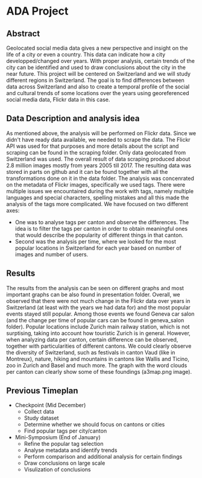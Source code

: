 # ADA Project
## Abstract
Geolocated social media data gives a new perspective and insight on the life of a city or even a country. This data can indicate how a city developped/changed over years. With proper analysis, certain trends of the city can be identified and used to draw conclusions about the city in the near future. This project will be centered on Switzerland and we will study different regions in Switzerland. The goal is to find differences between data across Switzerland and also to create a temporal profile of the social and cultural trends of some locations over the years using georeferenced social media data, Flickr data in this case. 
## Data Description and analysis idea
As mentioned above, the analysis will be performed on Flickr data. Since we didn't have ready data available, we needed to scrape the data. The Flickr API was used for that purposes and more details about the script and scraping can be found in the scraping folder. 
Only data geolocated from Switzerland was used. The overall result of data scraping produced about 2.8 million images mostly from years 2005 till 2017. The resulting data was stored in parts on github and it can be found together with all the transformations done on it in the data folder. 
The analysis was concenrated on the metadata of Flickr images, specifically we used tags. 
There were multiple issues we encountaired during the work with tags, namely multiple languages and special characters, spelling mistakes and all this made the analysis of the tags more complicated. We have focused on two different axes: 
* One was to analyse tags per canton and observe the differences. The idea is to filter the tags per canton in order to obtain meaningful ones that would describe the popularity of different things in that canton. 
* Second was the analysis per time, where we looked for the most popular locations in Switzerland for each year based on number of images and number of users. 

## Results
The results from the analysis can be seen on different graphs and most important graphs can be also found in presentation folder. Overall, we observed that there were not much change in the Flickr data over years in Switzerland (at least with the years we had data for) and the most popular events stayed still popular. Among those events we found Geneva car salon (and the change per time of popular cars can be found in geneva_salon folder). Popular locations include Zurich main railway station, which is not surptising, taking into account how touristic Zurich is in general. However, when analyzing data per canton, certain difference can be observed, together with particularities of different cantons. We could clearly observe the diversity of Switzerland, such as festivals in canton Vaud (like in Montreux), nature, hiking and mountains in cantons like Wallis and Ticino, zoo in Zurich and Basel and much more. The graph with the word clouds per canton can clearly show some of these foundings (a3map.png image). 


## Previous Timeplan
* Checkpoint (Mid December)
    * Collect data
    * Study dataset
    * Determine whether we should focus on cantons or cities
    * Find popular tags per city/canton
* Mini-Symposium (End of January) 
    * Refine the popular tag selection
    * Analyse metadata and identify trends
    * Perform comparison and additional analysis for certain findings
    * Draw conclusions on large scale
    * Visulization of conclusions
